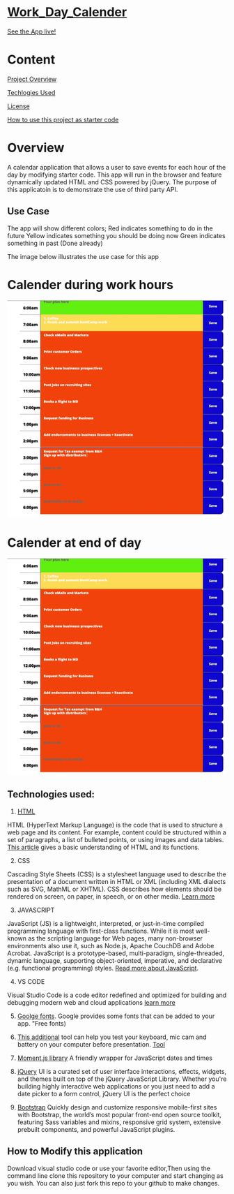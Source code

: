 # [Work_Day_Calender](https://shangfii.github.io/Work_Day_Calender/)

[See the App live!](https://shangfii.github.io/Work_Day_Calender/)


# Content


[Project Overview](https://github.com/shangfii/Work_Day_Calender/blob/main/README.md#overview)


[Techlogies Used](https://github.com/shangfii/Work_Day_Calender/blob/main/README.md#technologies-used)


[License](https://github.com/shangfii/Work_Day_Calender/blob/main/LICENSE)

[How to use this project as starter code](https://github.com/shangfii/Work_Day_Calender/blob/main/README.md#how-to-modify-this-application)

# Overview 


A calendar application that allows a user to save events for each hour of the day by modifying starter code. This app will run in the browser and feature dynamically updated HTML and CSS powered by jQuery. The purpose of this applicatoin is to demonstrate the use of third party API.

## Use Case

The app will show different colors;
Red indicates something to do in the future
Yellow indicates something you should be doing now
Green indicates something in past (Done already)

The image below illustrates the use case for this app 

# Calender during work hours

![Calender at in the Day](https://github.com/shangfii/Work_Day_Calender/blob/main/assets/Calender_in_full_Use.gif)

# Calender at end of day

![Calender at end of day](https://github.com/shangfii/Work_Day_Calender/blob/main/assets/Calender_in_full_Use.gif)




## Technologies used:

1. [HTML](https://developer.mozilla.org/en-US/docs/Learn/Getting_started_with_the_web/HTML_basics)


HTML (HyperText Markup Language) is the code that is used to structure a web page and its content. For example, content could be structured within a set of paragraphs, a list of bulleted points, or using images and data tables. [This article](https://developer.mozilla.org/en-US/docs/Learn/Getting_started_with_the_web/HTML_basics) gives a basic understanding of HTML and its functions.
 
2. CSS

Cascading Style Sheets (CSS) is a stylesheet language used to describe the presentation of a document written in HTML or XML (including XML dialects such as SVG, MathML or XHTML). CSS describes how elements should be rendered on screen, on paper, in speech, or on other media. [Learn more](https://developer.mozilla.org/en-US/docs/Learn/Getting_started_with_the_web/HTML_basics)

3. JAVASCRIPT

JavaScript (JS) is a lightweight, interpreted, or just-in-time compiled programming language with first-class functions. While it is most well-known as the scripting language for Web pages, many non-browser environments also use it, such as Node.js, Apache CouchDB and Adobe Acrobat. JavaScript is a prototype-based, multi-paradigm, single-threaded, dynamic language, supporting object-oriented, imperative, and declarative (e.g. functional programming) styles. [Read more about JavaScript](https://developer.mozilla.org/en-US/docs/Web/JavaScript).

4. VS CODE 


Visual Studio Code is a code editor redefined and optimized for building and debugging modern web and cloud applications
[learn more](https://code.visualstudio.com/)

5. [Goolge fonts](https://fonts.google.com/). Google provides some fonts that can be added to your app. "Free fonts)

6. [This additional](https://www.retest.us/) tool can help you test your keyboard, mic cam and battery on your computer before presentation. [Tool](https://www.retest.us/)

7. [Moment.js library](https://momentjs.com/docs/#/displaying/) A friendly wrapper for JavaScript dates and times

9. [jQuery](https://jqueryui.com/) UI is a curated set of user interface interactions, effects, widgets, and themes built on top of the jQuery JavaScript Library. Whether you're building highly interactive web applications or you just need to add a date picker to a form control, jQuery UI is the perfect choice

11. [Bootstrap](https://getbootstrap.com/) Quickly design and customize responsive mobile-first sites with Bootstrap, the world’s most popular front-end open source toolkit, featuring Sass variables and mixins, responsive grid system, extensive prebuilt components, and powerful JavaScript plugins.

## How to Modify this application

Download visual studio code or use your favorite editor,Then using the command line clone this repository to your computer and start changing as you wish.
You can also just fork this repo to your github to make changes.
